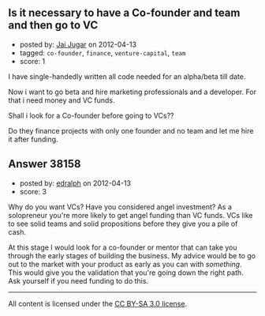 ## Is it necessary to have a Co-founder and team and then go to VC

- posted by: [Jai Jugar](https://stackexchange.com/users/-1/17458-jai-jugar) on 2012-04-13
- tagged: `co-founder`, `finance`, `venture-capital`, `team`
- score: 1

I have  single-handedly written all code needed for an alpha/beta till date.

Now i want to go beta and hire marketing professionals and a developer.
For that i need money and VC funds.

Shall i look for a Co-founder before going to VCs?? 


Do they finance projects with only one founder and no team and let me hire it after funding.





## Answer 38158

- posted by: [edralph](https://stackexchange.com/users/-1/9362-edralph) on 2012-04-13
- score: 3

Why do you want VCs?  Have you considered angel investment?  As a solopreneur you're more likely to get angel funding than VC funds.  VCs like to see solid teams and solid propositions before they give you a pile of cash.

At this stage I would look for a co-founder or mentor that can take you through the early stages of building the business.  My advice would be to go out to the market with your product as early as you can with *something*.  This would give you the validation that you're going down the right path.  Ask yourself if you need funding to do this.



---

All content is licensed under the [CC BY-SA 3.0 license](https://creativecommons.org/licenses/by-sa/3.0/).
